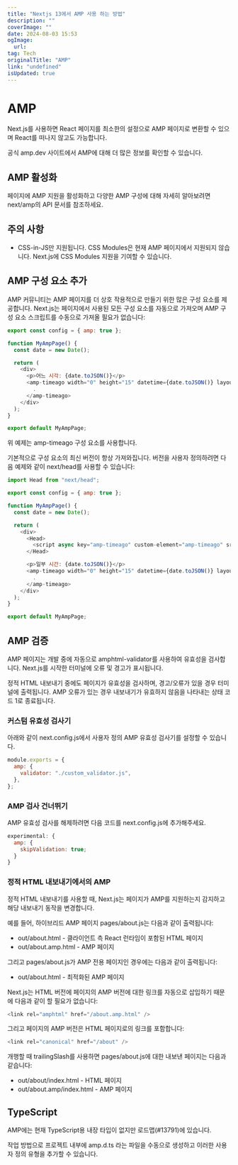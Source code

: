 ```yaml
---
title: "Nextjs 13에서 AMP 사용 하는 방법"
description: ""
coverImage: ""
date: 2024-08-03 15:53
ogImage: 
  url: 
tag: Tech
originalTitle: "AMP"
link: "undefined"
isUpdated: true
---
```






# AMP

Next.js를 사용하면 React 페이지를 최소한의 설정으로 AMP 페이지로 변환할 수 있으며 React를 떠나지 않고도 가능합니다.

공식 amp.dev 사이트에서 AMP에 대해 더 많은 정보를 확인할 수 있습니다.

## AMP 활성화

<div class="content-ad"></div>

페이지에 AMP 지원을 활성화하고 다양한 AMP 구성에 대해 자세히 알아보려면 next/amp의 API 문서를 참조하세요.

## 주의 사항

- CSS-in-JS만 지원됩니다. CSS Modules은 현재 AMP 페이지에서 지원되지 않습니다. Next.js에 CSS Modules 지원을 기여할 수 있습니다.

## AMP 구성 요소 추가

<div class="content-ad"></div>

AMP 커뮤니티는 AMP 페이지를 더 상호 작용적으로 만들기 위한 많은 구성 요소를 제공합니다. Next.js는 페이지에서 사용된 모든 구성 요소를 자동으로 가져오며 AMP 구성 요소 스크립트를 수동으로 가져올 필요가 없습니다:

```js
export const config = { amp: true };

function MyAmpPage() {
  const date = new Date();

  return (
    <div>
      <p>어느 시각: {date.toJSON()}</p>
      <amp-timeago width="0" height="15" datetime={date.toJSON()} layout="responsive">
        .
      </amp-timeago>
    </div>
  );
}

export default MyAmpPage;
```

위 예제는 amp-timeago 구성 요소를 사용합니다.

기본적으로 구성 요소의 최신 버전이 항상 가져와집니다. 버전을 사용자 정의하려면 다음 예제와 같이 next/head를 사용할 수 있습니다:

<div class="content-ad"></div>

```js
import Head from "next/head";

export const config = { amp: true };

function MyAmpPage() {
  const date = new Date();

  return (
    <div>
      <Head>
        <script async key="amp-timeago" custom-element="amp-timeago" src="https://cdn.ampproject.org/v0/amp-timeago-0.1.js" />
      </Head>

      <p>일부 시간: {date.toJSON()}</p>
      <amp-timeago width="0" height="15" datetime={date.toJSON()} layout="responsive">
        .
      </amp-timeago>
    </div>
  );
}

export default MyAmpPage;
```

## AMP 검증

AMP 페이지는 개발 중에 자동으로 amphtml-validator를 사용하여 유효성을 검사합니다. Next.js를 시작한 터미널에 오류 및 경고가 표시됩니다.

정적 HTML 내보내기 중에도 페이지가 유효성을 검사하며, 경고/오류가 있을 경우 터미널에 출력됩니다. AMP 오류가 있는 경우 내보내기가 유효하지 않음을 나타내는 상태 코드 1로 종료됩니다.

<div class="content-ad"></div>

### 커스텀 유효성 검사기

아래와 같이 next.config.js에서 사용자 정의 AMP 유효성 검사기를 설정할 수 있습니다.

```js
module.exports = {
  amp: {
    validator: "./custom_validator.js",
  },
};
```

### AMP 검사 건너뛰기

<div class="content-ad"></div>

AMP 유효성 검사를 해제하려면 다음 코드를 next.config.js에 추가해주세요.

```js
experimental: {
  amp: {
    skipValidation: true;
  }
}
```

### 정적 HTML 내보내기에서의 AMP

정적 HTML 내보내기를 사용할 때, Next.js는 페이지가 AMP를 지원하는지 감지하고 해당 내보내기 동작을 변경합니다.

<div class="content-ad"></div>

예를 들어, 하이브리드 AMP 페이지 pages/about.js는 다음과 같이 출력됩니다:

- out/about.html - 클라이언트 측 React 런타임이 포함된 HTML 페이지
- out/about.amp.html - AMP 페이지

그리고 pages/about.js가 AMP 전용 페이지인 경우에는 다음과 같이 출력됩니다:

- out/about.html - 최적화된 AMP 페이지

<div class="content-ad"></div>

Next.js는 HTML 버전에 페이지의 AMP 버전에 대한 링크를 자동으로 삽입하기 때문에 다음과 같이 할 필요가 없습니다:

```js
<link rel="amphtml" href="/about.amp.html" />
```

그리고 페이지의 AMP 버전은 HTML 페이지로의 링크를 포함합니다:

```js
<link rel="canonical" href="/about" />
```

<div class="content-ad"></div>

개행할 때 trailingSlash를 사용하면 pages/about.js에 대한 내보낸 페이지는 다음과 같습니다:

- out/about/index.html - HTML 페이지
- out/about.amp/index.html - AMP 페이지

## TypeScript

AMP에는 현재 TypeScript용 내장 타입이 없지만 로드맵(#13791)에 있습니다.

<div class="content-ad"></div>

작업 방법으로 프로젝트 내부에 amp.d.ts 라는 파일을 수동으로 생성하고 이러한 사용자 정의 유형을 추가할 수 있습니다.

<div class="content-ad"></div>

